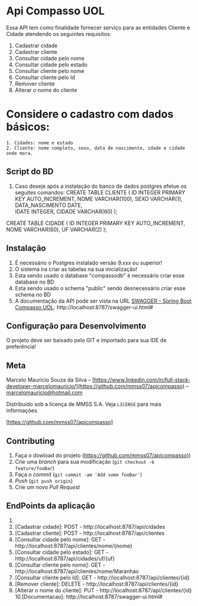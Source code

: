 # Api Compasso UOL

Essa API tem como finalidade fornecer serviço para as entidades Cliente e Cidade atendendo os seguintes requisitos:
1. Cadastrar cidade
2. Cadastrar cliente
3. Consultar cidade pelo nome
4. Consultar cidade pelo estado
5. Consultar cliente pelo nome
6. Consultar cliente pelo Id
7. Remover cliente
8. Alterar o nome do cliente
# Considere o cadastro com dados básicos:
	1. Cidades: nome e estado
	2. Cliente: nome completo, sexo, data de nascimento, idade e cidade onde mora.

## Script do BD

1. Caso deseje após a instalação do banco de dados postgres efetue os seguites comandos:
CREATE TABLE CLIENTE (
    ID INTEGER PRIMARY KEY AUTO_INCREMENT,
    NOME VARCHAR(100),
    SEXO VARCHAR(1),
    DATA_NASCIMENTO DATE,    
    IDATE INTEGER,
    CIDADE VARCHAR(60)
);

CREATE TABLE CIDADE (
    ID INTEGER PRIMARY KEY AUTO_INCREMENT,
    NOME VARCHAR(60),
    UF VARCHAR(2)
);	

## Instalação
1. É necessário o Postgres instalado versão 9.xxx ou superior!
2. O sistema ira criar as tabelas na sua inicialização! 
3. Esta sendo usado o database "compassodb" é necessário criar esse database no BD
4. Esta sendo usado o schema "public" sendo desnecessário criar esse schema no BD
5. A documentação da API pode ser vista na URL [SWAGGER - Spring Boot Compasso UOL]: http://localhost:8787/swagger-ui.html#

## Configuração para Desenvolvimento

O projeto deve ser baixado pelo GIT e importado para sua IDE de preferência!


## Meta

Marcelo Mauricio Souza da Silva – [https://www.linkedin.com/in/full-stack-developer-marcelomauricio/](https://github.com/mmss07/apicompasso) – marcelomauricio@hotmail.com

Distribuído sob a licença  de MMSS S.A. Veja `LICENSE` para mais informações.

[https://github.com/mmss07/apicompasso]

## Contributing

1. Faça o dowload do projeto (<https://github.com/mmss07/apicompasso)>)
2. Crie uma _branch_ para sua modificação (`git checkout -b feature/fooBar`)
3. Faça o _commit_ (`git commit -am 'Add some fooBar'`)
4. _Push_ (`git push origin`)
5. Crie um novo _Pull Request_

## EndPoints da aplicação

1. [SWAGGER - Spring Boot Compasso UOL]: http://localhost:8787/swagger-ui.html# 
2. [Cadastrar cidade]: POST -  http://localhost:8787/api/cidades
3. [Cadastrar cliente]: POST - http://localhost:8787/api/clientes
4. [Consultar cidade pelo nome]: GET - http://localhost:8787/api/clientes/nome/{nome}
5. [Consultar cidade pelo estado]: GET - http://localhost:8787/api/cidades/uf/{uf}
6. [Consultar cliente pelo nome]: GET - http://localhost:8787/api/clientes/nome/Maranhao
7. [Consultar cliente pelo Id]: GET - http://localhost:8787/api/clientes/{id}
8. [Remover cliente]: DELETE - http://localhost:8787/api/clientes/{id}
9. [Alterar o nome do cliente]: PUT - http://localhost:8787/api/clientes/{id}
10.[Documentacao]: http://localhost:8787/swagger-ui.html# 

